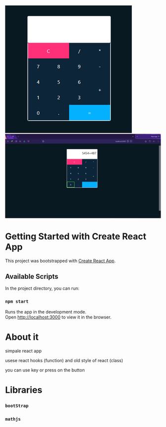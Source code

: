 

![GitHub Logo](/images/calculate1.png)    
![GitHub Logo](/images/calculate2.png)


# Getting Started with Create React App

This project was bootstrapped with [Create React App](https://github.com/facebook/create-react-app).

## Available Scripts

In the project directory, you can run:

### `npm start`

Runs the app in the development mode.\
Open [http://localhost:3000](http://localhost:3000) to view it in the browser.

# About it

simpale react app

usese react hooks (function) and old style of react (class)

you can use key or press on the button

# Libraries

### `bootStrap` 

### `mathjs` 
